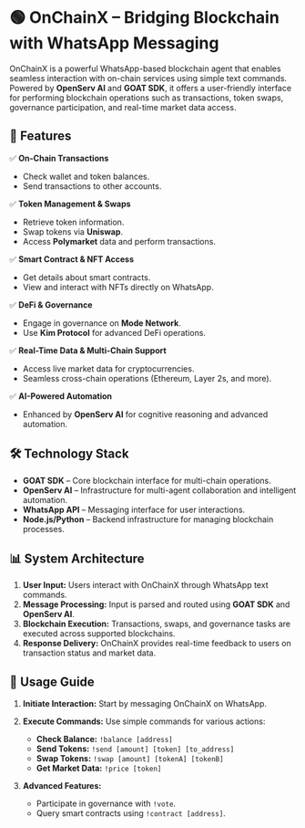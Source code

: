# 🟢 OnChainX – Bridging Blockchain with WhatsApp Messaging

OnChainX is a powerful WhatsApp-based blockchain agent that enables seamless interaction with on-chain services using simple text commands. Powered by **OpenServ AI** and **GOAT SDK**, it offers a user-friendly interface for performing blockchain operations such as transactions, token swaps, governance participation, and real-time market data access.

## 🚀 Features

✅ **On-Chain Transactions**  
- Check wallet and token balances.  
- Send transactions to other accounts.  

✅ **Token Management & Swaps**  
- Retrieve token information.  
- Swap tokens via **Uniswap**.  
- Access **Polymarket** data and perform transactions.  

✅ **Smart Contract & NFT Access**  
- Get details about smart contracts.  
- View and interact with NFTs directly on WhatsApp.  

✅ **DeFi & Governance**  
- Engage in governance on **Mode Network**.  
- Use **Kim Protocol** for advanced DeFi operations.  

✅ **Real-Time Data & Multi-Chain Support**  
- Access live market data for cryptocurrencies.  
- Seamless cross-chain operations (Ethereum, Layer 2s, and more).  

✅ **AI-Powered Automation**  
- Enhanced by **OpenServ AI** for cognitive reasoning and advanced automation.  


## 🛠️ Technology Stack

- **GOAT SDK** – Core blockchain interface for multi-chain operations.  
- **OpenServ AI** – Infrastructure for multi-agent collaboration and intelligent automation.  
- **WhatsApp API** – Messaging interface for user interactions.  
- **Node.js/Python** – Backend infrastructure for managing blockchain processes.  


## 📊 System Architecture

1. **User Input:** Users interact with OnChainX through WhatsApp text commands.  
2. **Message Processing:** Input is parsed and routed using **GOAT SDK** and **OpenServ AI**.  
3. **Blockchain Execution:** Transactions, swaps, and governance tasks are executed across supported blockchains.  
4. **Response Delivery:** OnChainX provides real-time feedback to users on transaction status and market data.  


## 📖 Usage Guide

1. **Initiate Interaction:** Start by messaging OnChainX on WhatsApp.  
2. **Execute Commands:** Use simple commands for various actions:
   
   - **Check Balance:** `!balance [address]`  
   - **Send Tokens:** `!send [amount] [token] [to_address]`  
   - **Swap Tokens:** `!swap [amount] [tokenA] [tokenB]`  
   - **Get Market Data:** `!price [token]`  

3. **Advanced Features:**  
   - Participate in governance with `!vote`.  
   - Query smart contracts using `!contract [address]`.  

